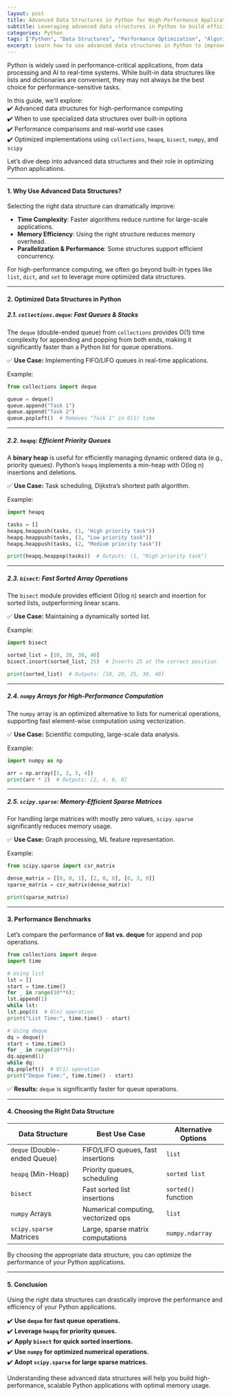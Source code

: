 ```yaml
---  
layout: post  
title: Advanced Data Structures in Python for High-Performance Applications  
subtitle: Leveraging advanced data structures in Python to build efficient and scalable applications  
categories: Python  
tags: ["Python", "Data Structures", "Performance Optimization", "Algorithms", "High-Performance Computing"]  
excerpt: Learn how to use advanced data structures in Python to improve performance and scalability in high-performance applications.
---
```



Python is widely used in performance-critical applications, from data processing and AI to real-time systems. While built-in data structures like lists and dictionaries are convenient, they may not always be the best choice for performance-sensitive tasks.

In this guide, we'll explore:  
✔️ Advanced data structures for high-performance computing  
✔️ When to use specialized data structures over built-in options  
✔️ Performance comparisons and real-world use cases  
✔️ Optimized implementations using `collections`, `heapq`, `bisect`, `numpy`, and `scipy`

Let’s dive deep into advanced data structures and their role in optimizing Python applications.

---

#### **1. Why Use Advanced Data Structures?**
Selecting the right data structure can dramatically improve:

- **Time Complexity**: Faster algorithms reduce runtime for large-scale applications.
- **Memory Efficiency**: Using the right structure reduces memory overhead.
- **Parallelization & Performance**: Some structures support efficient concurrency.

For high-performance computing, we often go beyond built-in types like `list`, `dict`, and `set` to leverage more optimized data structures.

---

#### **2. Optimized Data Structures in Python**

##### **2.1. `collections.deque`: Fast Queues & Stacks**
The `deque` (double-ended queue) from `collections` provides O(1) time complexity for appending and popping from both ends, making it significantly faster than a Python list for queue operations.

✅ **Use Case:** Implementing FIFO/LIFO queues in real-time applications.

Example:

```python  
from collections import deque

queue = deque()  
queue.append("Task 1")  
queue.append("Task 2")  
queue.popleft()  # Removes "Task 1" in O(1) time  
```

---

##### **2.2. `heapq`: Efficient Priority Queues**
A **binary heap** is useful for efficiently managing dynamic ordered data (e.g., priority queues). Python’s `heapq` implements a min-heap with O(log n) insertions and deletions.

✅ **Use Case:** Task scheduling, Dijkstra’s shortest path algorithm.

Example:

```python  
import heapq

tasks = []  
heapq.heappush(tasks, (1, "High priority task"))  
heapq.heappush(tasks, (3, "Low priority task"))  
heapq.heappush(tasks, (2, "Medium priority task"))

print(heapq.heappop(tasks))  # Outputs: (1, "High priority task")  
```

---

##### **2.3. `bisect`: Fast Sorted Array Operations**
The `bisect` module provides efficient O(log n) search and insertion for sorted lists, outperforming linear scans.

✅ **Use Case:** Maintaining a dynamically sorted list.

Example:

```python  
import bisect

sorted_list = [10, 20, 30, 40]  
bisect.insort(sorted_list, 25)  # Inserts 25 at the correct position

print(sorted_list)  # Outputs: [10, 20, 25, 30, 40]  
```

---

##### **2.4. `numpy` Arrays for High-Performance Computation**
The `numpy` array is an optimized alternative to lists for numerical operations, supporting fast element-wise computation using vectorization.

✅ **Use Case:** Scientific computing, large-scale data analysis.

Example:

```python  
import numpy as np

arr = np.array([1, 2, 3, 4])  
print(arr * 2)  # Outputs: [2, 4, 6, 8]  
```

---

##### **2.5. `scipy.sparse`: Memory-Efficient Sparse Matrices**
For handling large matrices with mostly zero values, `scipy.sparse` significantly reduces memory usage.

✅ **Use Case:** Graph processing, ML feature representation.

Example:

```python  
from scipy.sparse import csr_matrix

dense_matrix = [[0, 0, 1], [2, 0, 0], [0, 3, 0]]  
sparse_matrix = csr_matrix(dense_matrix)

print(sparse_matrix)  
```

---

#### **3. Performance Benchmarks**
Let’s compare the performance of **list vs. deque** for append and pop operations.

```python  
from collections import deque  
import time

# Using list
lst = []  
start = time.time()  
for _ in range(10**6):  
lst.append(1)  
while lst:  
lst.pop(0)  # O(n) operation  
print("List Time:", time.time() - start)

# Using deque
dq = deque()  
start = time.time()  
for _ in range(10**6):  
dq.append(1)  
while dq:  
dq.popleft()  # O(1) operation  
print("Deque Time:", time.time() - start)  
```

✅ **Results:** `deque` is significantly faster for queue operations.

---

#### **4. Choosing the Right Data Structure**
| Data Structure         | Best Use Case                            | Alternative Options |  
|------------------------|-----------------------------------------|---------------------|  
| `deque` (Double-ended Queue) | FIFO/LIFO queues, fast insertions | `list`              |  
| `heapq` (Min-Heap)      | Priority queues, scheduling            | `sorted list`       |  
| `bisect`               | Fast sorted list insertions            | `sorted()` function |  
| `numpy` Arrays         | Numerical computing, vectorized ops    | `list`              |  
| `scipy.sparse` Matrices| Large, sparse matrix computations      | `numpy.ndarray`     |  

By choosing the appropriate data structure, you can optimize the performance of your Python applications.

---

#### **5. Conclusion**
Using the right data structures can drastically improve the performance and efficiency of your Python applications.

✔️ **Use `deque` for fast queue operations.**  
✔️ **Leverage `heapq` for priority queues.**  
✔️ **Apply `bisect` for quick sorted insertions.**  
✔️ **Use `numpy` for optimized numerical operations.**  
✔️ **Adopt `scipy.sparse` for large sparse matrices.**

Understanding these advanced data structures will help you build high-performance, scalable Python applications with optimal memory usage.  

